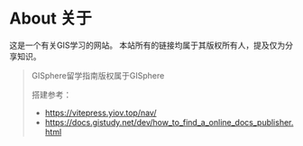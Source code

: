 # About 关于

这是一个有关GIS学习的网站。
本站所有的链接均属于其版权所有人，提及仅为分享知识。

> GISphere留学指南版权属于GISphere
> 
> 
> 搭建参考：
> - https://vitepress.yiov.top/nav/
> - https://docs.gistudy.net/dev/how_to_find_a_online_docs_publisher.html